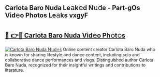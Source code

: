 ## Carlota Baro Nuda Le𝚊k𝚎d N𝚞𝚍e - Part-gOs Vid𝚎o Photos Le𝚊ks vxgyF

# <h2><a href="http://fbezxm6.evod.top/?m=Carlota+Baro+Nuda">🔗 👉🔴 Carlota Baro Nuda Vid𝚎o Ph𝚘t𝚘s</a></h2>

[![Carlota Baro Nuda N𝚞d𝚎s](https://i.imgur.com/8V9OHl7.gif)](http://fbezxm6.evod.top/?m=Carlota+Baro+Nuda)
Online content creator Carlota Baro Nuda who is known for sharing lifestyle and dance content, including solo and collaborative dance performances and vlogs. Distinguished author Carlota Baro Nuda, recognized for their insightful writings and contributions to literature. 
